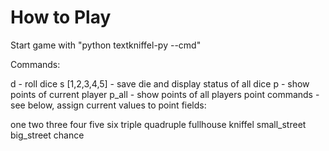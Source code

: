 How to Play
============

Start game with "python textkniffel-py --cmd"

Commands:

d - roll dice
s [1,2,3,4,5] - save die and display status of all dice
p - show points of current player
p_all - show points of all players
point commands - see below, assign current values to point fields:

one
two
three
four
five
six
triple
quadruple
fullhouse
kniffel
small_street
big_street
chance
